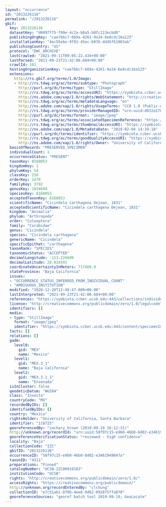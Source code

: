 ```yaml
---
layout: "occurrence"
id: "2013226116"
permalink: "/2013226116"
gbif:
  key: 2013226116
  datasetKey: "d6097f75-f99e-4c2a-b8a5-b0fc213ecbd0"
  publishingOrgKey: "cae7b6c7-669a-4261-9a34-6e8cdc16a125"
  installationKey: "4ec55ebe-9f92-45ec-b076-dd45f61003ab"
  publishingCountry: "US"
  protocol: "DWC_ARCHIVE"
  lastCrawled: "2021-09-11T09:05:22.434+00:00"
  lastParsed: "2021-09-23T21:42:00.604+00:00"
  crawlId: 161
  hostingOrganizationKey: "cae7b6c7-669a-4261-9a34-6e8cdc16a125"
  extensions:
    http://rs.gbif.org/terms/1.0/Image:
    - http://rs.tdwg.org/ac/terms/subtype: "Photograph"
      http://purl.org/dc/terms/type: "StillImage"
      http://rs.tdwg.org/ac/terms/accessURI: "https://symbiota.ccber.ucsb.edu:443/content/specimenImages/UCSB_IZC/UCSB-IZC00019/UCSB-IZC00019163_lg.jpg"
      http://ns.adobe.com/xap/1.0/rights/WebStatement: "http://creativecommons.org/publicdomain/zero/1.0/"
      http://rs.tdwg.org/ac/terms/metadataLanguage: "en"
      http://ns.adobe.com/xap/1.0/rights/UsageTerms: "CC0 1.0 (Public-domain)"
      http://rs.tdwg.org/ac/terms/providerManagedID: "urn:uuid:d032a178-393b-43aa-872c-3efcf86d344d"
      http://purl.org/dc/terms/format: "image/jpeg"
      http://rs.tdwg.org/ac/terms/associatedSpecimenReference: "https://symbiota.ccber.ucsb.edu:443/collections/individual/index.php?occid=118725"
      http://rs.tdwg.org/ac/terms/thumbnailAccessURI: "https://symbiota.ccber.ucsb.edu:443/content/specimenImages/UCSB_IZC/UCSB-IZC00019/UCSB-IZC00019163_tn.jpg"
      http://ns.adobe.com/xap/1.0/MetadataDate: "2019-02-04 14:34:18"
      http://purl.org/dc/terms/identifier: "https://symbiota.ccber.ucsb.edu:443/content/specimenImages/UCSB_IZC/UCSB-IZC00019/UCSB-IZC00019163_lg.jpg"
      http://rs.tdwg.org/ac/terms/goodQualityAccessURI: "https://symbiota.ccber.ucsb.edu:443/content/specimenImages/UCSB_IZC/UCSB-IZC00019/UCSB-IZC00019163.jpg"
      http://ns.adobe.com/xap/1.0/rights/Owner: "University of California, Santa Barbara"
  basisOfRecord: "PRESERVED_SPECIMEN"
  individualCount: 1
  occurrenceStatus: "PRESENT"
  taxonKey: 8168053
  kingdomKey: 1
  phylumKey: 54
  classKey: 216
  orderKey: 1470
  familyKey: 3792
  genusKey: 1034699
  speciesKey: 8168053
  acceptedTaxonKey: 8168053
  scientificName: "Cicindela carthagena Dejean, 1831"
  acceptedScientificName: "Cicindela carthagena Dejean, 1831"
  kingdom: "Animalia"
  phylum: "Arthropoda"
  order: "Coleoptera"
  family: "Carabidae"
  genus: "Cicindela"
  species: "Cicindela carthagena"
  genericName: "Cicindela"
  specificEpithet: "carthagena"
  taxonRank: "SPECIES"
  taxonomicStatus: "ACCEPTED"
  decimalLongitude: -113.224609
  decimalLatitude: 28.014591
  coordinateUncertaintyInMeters: 717469.0
  stateProvince: "Baja California"
  issues:
  - "OCCURRENCE_STATUS_INFERRED_FROM_INDIVIDUAL_COUNT"
  - "AMBIGUOUS_INSTITUTION"
  modified: "2020-12-28T12:48:47.000+00:00"
  lastInterpreted: "2021-09-23T21:42:00.604+00:00"
  references: "https://symbiota.ccber.ucsb.edu:443/collections/individual/index.php?occid=118725"
  license: "http://creativecommons.org/publicdomain/zero/1.0/legalcode"
  identifiers: []
  media:
  - type: "StillImage"
    format: "image/jpeg"
    identifier: "https://symbiota.ccber.ucsb.edu:443/content/specimenImages/UCSB_IZC/UCSB-IZC00019/UCSB-IZC00019163_lg.jpg"
  facts: []
  relations: []
  gadm:
    level0:
      gid: "MEX"
      name: "Mexico"
    level1:
      gid: "MEX.3_1"
      name: "Baja California"
    level2:
      gid: "MEX.3.1_1"
      name: "Ensenada"
  isInCluster: false
  geodeticDatum: "WGS84"
  class: "Insecta"
  countryCode: "MX"
  recordedByIDs: []
  identifiedByIDs: []
  country: "Mexico"
  rightsHolder: "University of California, Santa Barbara"
  identifier: "118725"
  georeferencedBy: "zachary_brown (2019-09-19 16:12:31)"
  http://unknown.org/recordId: "urn:uuid:58f97c15-e960-46b0-8d02-e3461949047a"
  georeferenceVerificationStatus: "reviewed - high confidence"
  locality: "Baja"
  collectionCode: "IZC"
  gbifID: "2013226116"
  occurrenceID: "58f97c15-e960-46b0-8d02-e3461949047a"
  taxonID: "4311"
  preparations: "Pinned"
  catalogNumber: "UCSB-IZC00019163"
  institutionCode: "UCSB"
  rights: "http://creativecommons.org/publicdomain/zero/1.0/"
  accessRights: "https://creativecommons.org/publicdomain/"
  http://unknown.org/recordEnteredBy: "clchung"
  collectionID: "e7c51ab1-870b-4ee8-9d62-092875ffa870"
  georeferenceSources: "georef batch tool 2019-09-19; GeoLocate"
---
```

